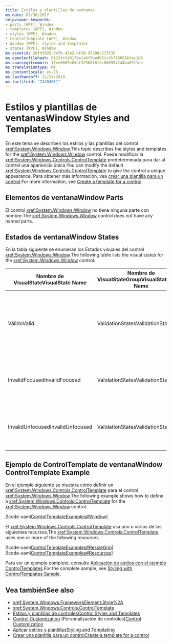 ```yaml
---
title: Estilos y plantillas de ventanas
ms.date: 03/30/2017
helpviewer_keywords:
- parts [WPF], Window
- templates [WPF], Window
- styles [WPF], Window
- ControlTemplate [WPF], Window
- Window [WPF], styles and templates
- states [WPF], Window
ms.assetid: 2dfdf025-347b-4342-bf28-95206c273f35
ms.openlocfilehash: 01233c5d0179e1a6f9bed651cd1f18058bfac168
ms.sourcegitcommit: 17ee6605e01ef32506f8fdc686954244ba6911de
ms.translationtype: MT
ms.contentlocale: es-ES
ms.lasthandoff: 11/21/2019
ms.locfileid: "74283611"
---
```

# <a name="window-styles-and-templates"></a><span data-ttu-id="688bc-102">Estilos y plantillas de ventanas</span><span class="sxs-lookup"><span data-stu-id="688bc-102">Window Styles and Templates</span></span>
<span data-ttu-id="688bc-103">En este tema se describen los estilos y las plantillas del control <xref:System.Windows.Window>.</span><span class="sxs-lookup"><span data-stu-id="688bc-103">This topic describes the styles and templates for the <xref:System.Windows.Window> control.</span></span> <span data-ttu-id="688bc-104">Puede modificar la <xref:System.Windows.Controls.ControlTemplate> predeterminada para dar al control una apariencia única.</span><span class="sxs-lookup"><span data-stu-id="688bc-104">You can modify the default <xref:System.Windows.Controls.ControlTemplate> to give the control a unique appearance.</span></span> <span data-ttu-id="688bc-105">Para obtener más información, vea [crear una plantilla para un control](../../../desktop-wpf/themes/how-to-create-apply-template.md).</span><span class="sxs-lookup"><span data-stu-id="688bc-105">For more information, see [Create a template for a control](../../../desktop-wpf/themes/how-to-create-apply-template.md).</span></span>  
  
## <a name="window-parts"></a><span data-ttu-id="688bc-106">Elementos de ventana</span><span class="sxs-lookup"><span data-stu-id="688bc-106">Window Parts</span></span>  
 <span data-ttu-id="688bc-107">El control <xref:System.Windows.Window> no tiene ninguna parte con nombre.</span><span class="sxs-lookup"><span data-stu-id="688bc-107">The <xref:System.Windows.Window> control does not have any named parts.</span></span>  
  
## <a name="window-states"></a><span data-ttu-id="688bc-108">Estados de ventana</span><span class="sxs-lookup"><span data-stu-id="688bc-108">Window States</span></span>  
 <span data-ttu-id="688bc-109">En la tabla siguiente se enumeran los Estados visuales del control <xref:System.Windows.Window>.</span><span class="sxs-lookup"><span data-stu-id="688bc-109">The following table lists the visual states for the <xref:System.Windows.Window> control.</span></span>  
  
|<span data-ttu-id="688bc-110">Nombre de VisualState</span><span class="sxs-lookup"><span data-stu-id="688bc-110">VisualState Name</span></span>|<span data-ttu-id="688bc-111">Nombre de VisualStateGroup</span><span class="sxs-lookup"><span data-stu-id="688bc-111">VisualStateGroup Name</span></span>|<span data-ttu-id="688bc-112">Descripción</span><span class="sxs-lookup"><span data-stu-id="688bc-112">Description</span></span>|  
|-|-|-|  
|<span data-ttu-id="688bc-113">Válido</span><span class="sxs-lookup"><span data-stu-id="688bc-113">Valid</span></span>|<span data-ttu-id="688bc-114">ValidationStates</span><span class="sxs-lookup"><span data-stu-id="688bc-114">ValidationStates</span></span>|<span data-ttu-id="688bc-115">El control utiliza la clase <xref:System.Windows.Controls.Validation> y la propiedad adjunta <xref:System.Windows.Controls.Validation.HasError%2A?displayProperty=nameWithType> es `false`.</span><span class="sxs-lookup"><span data-stu-id="688bc-115">The control uses the <xref:System.Windows.Controls.Validation> class and the <xref:System.Windows.Controls.Validation.HasError%2A?displayProperty=nameWithType> attached property is `false`.</span></span>|  
|<span data-ttu-id="688bc-116">InvalidFocused</span><span class="sxs-lookup"><span data-stu-id="688bc-116">InvalidFocused</span></span>|<span data-ttu-id="688bc-117">ValidationStates</span><span class="sxs-lookup"><span data-stu-id="688bc-117">ValidationStates</span></span>|<span data-ttu-id="688bc-118">La propiedad adjunta <xref:System.Windows.Controls.Validation.HasError%2A?displayProperty=nameWithType> es `true` tiene el foco.</span><span class="sxs-lookup"><span data-stu-id="688bc-118">The <xref:System.Windows.Controls.Validation.HasError%2A?displayProperty=nameWithType> attached property is `true` has the control has focus.</span></span>|  
|<span data-ttu-id="688bc-119">InvalidUnfocused</span><span class="sxs-lookup"><span data-stu-id="688bc-119">InvalidUnfocused</span></span>|<span data-ttu-id="688bc-120">ValidationStates</span><span class="sxs-lookup"><span data-stu-id="688bc-120">ValidationStates</span></span>|<span data-ttu-id="688bc-121">La propiedad adjunta <xref:System.Windows.Controls.Validation.HasError%2A?displayProperty=nameWithType> es `true` tiene el control no tiene el foco.</span><span class="sxs-lookup"><span data-stu-id="688bc-121">The <xref:System.Windows.Controls.Validation.HasError%2A?displayProperty=nameWithType> attached property is `true` has the control does not have focus.</span></span>|  
  
## <a name="window-controltemplate-example"></a><span data-ttu-id="688bc-122">Ejemplo de ControlTemplate de ventana</span><span class="sxs-lookup"><span data-stu-id="688bc-122">Window ControlTemplate Example</span></span>  
 <span data-ttu-id="688bc-123">En el ejemplo siguiente se muestra cómo definir un <xref:System.Windows.Controls.ControlTemplate> para el control <xref:System.Windows.Window>.</span><span class="sxs-lookup"><span data-stu-id="688bc-123">The following example shows how to define a <xref:System.Windows.Controls.ControlTemplate> for the <xref:System.Windows.Window> control.</span></span>  
  
 [!code-xaml[ControlTemplateExamples#Window](~/samples/snippets/csharp/VS_Snippets_Wpf/ControlTemplateExamples/CS/resources/window.xaml#window)]  
  
 <span data-ttu-id="688bc-124">El <xref:System.Windows.Controls.ControlTemplate> usa uno o varios de los siguientes recursos.</span><span class="sxs-lookup"><span data-stu-id="688bc-124">The <xref:System.Windows.Controls.ControlTemplate> uses one or more of the following resources.</span></span>  
  
 [!code-xaml[ControlTemplateExamples#ResizeGrip](~/samples/snippets/csharp/VS_Snippets_Wpf/ControlTemplateExamples/CS/resources/resizegrip.xaml#resizegrip)]  
[!code-xaml[ControlTemplateExamples#Resources](~/samples/snippets/csharp/VS_Snippets_Wpf/ControlTemplateExamples/CS/resources/shared.xaml#resources)]  
  
 <span data-ttu-id="688bc-125">Para ver un ejemplo completo, consulte [Aplicación de estilos con el ejemplo ControlTemplates](https://github.com/Microsoft/WPF-Samples/tree/master/Styles%20&%20Templates/IntroToStylingAndTemplating).</span><span class="sxs-lookup"><span data-stu-id="688bc-125">For the complete sample, see [Styling with ControlTemplates Sample](https://github.com/Microsoft/WPF-Samples/tree/master/Styles%20&%20Templates/IntroToStylingAndTemplating).</span></span>  
  
## <a name="see-also"></a><span data-ttu-id="688bc-126">Vea también</span><span class="sxs-lookup"><span data-stu-id="688bc-126">See also</span></span>

- <xref:System.Windows.FrameworkElement.Style%2A>
- <xref:System.Windows.Controls.ControlTemplate>
- [<span data-ttu-id="688bc-127">Estilos y plantillas de controles</span><span class="sxs-lookup"><span data-stu-id="688bc-127">Control Styles and Templates</span></span>](control-styles-and-templates.md)
- <span data-ttu-id="688bc-128">[Control Customization](control-customization.md) (Personalización de controles)</span><span class="sxs-lookup"><span data-stu-id="688bc-128">[Control Customization](control-customization.md)</span></span>
- [<span data-ttu-id="688bc-129">Aplicar estilos y plantillas</span><span class="sxs-lookup"><span data-stu-id="688bc-129">Styling and Templating</span></span>](../../../desktop-wpf/fundamentals/styles-templates-overview.md)
- [<span data-ttu-id="688bc-130">Crear una plantilla para un control</span><span class="sxs-lookup"><span data-stu-id="688bc-130">Create a template for a control</span></span>](../../../desktop-wpf/themes/how-to-create-apply-template.md)
